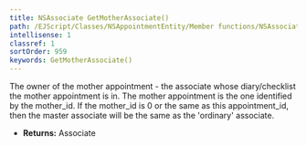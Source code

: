 ```yaml
---
title: NSAssociate GetMotherAssociate()
path: /EJScript/Classes/NSAppointmentEntity/Member functions/NSAssociate GetMotherAssociate()
intellisense: 1
classref: 1
sortOrder: 959
keywords: GetMotherAssociate()
---
```



The owner of the mother appointment - the associate whose diary/checklist the mother appointment is in.  The mother appointment is the one identified by the mother\_id. If the mother\_id is 0 or the same as this appointment\_id, then the master associate will be the same as the 'ordinary' associate.



* **Returns:** Associate


